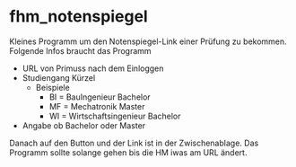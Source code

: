 # fhm_notenspiegel
Kleines Programm um den Notenspiegel-Link einer Prüfung zu bekommen. 
Folgende Infos braucht das Programm
- URL von Primuss nach dem Einloggen
- Studiengang Kürzel
  - Beispiele
    - BI = BauIngenieur Bachelor
    - MF = Mechatronik Master
    - WI = Wirtschaftsingenieur Bachelor
- Angabe ob Bachelor oder Master

Danach auf den Button und der Link ist in der Zwischenablage.
Das Programm sollte solange gehen bis die HM iwas am URL ändert.
